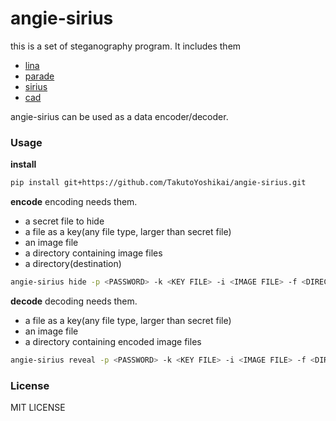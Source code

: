 # angie-sirius
this is a set of steganography program.
It includes them

* [lina](https://github.com/TakutoYoshikai/lina)
* [parade](https://github.com/TakutoYoshikai/parade)
* [sirius](https://github.com/TakutoYoshikai/sirius)
* [cad](https://github.com/TakutoYoshikai/cad)

angie-sirius can be used as a data encoder/decoder.
### Usage
**install**
```bash
pip install git+https://github.com/TakutoYoshikai/angie-sirius.git
```
**encode**
encoding needs them.
* a secret file to hide
* a file as a key(any file type, larger than secret file)
* an image file
* a directory containing image files
* a directory(destination)
```bash
angie-sirius hide -p <PASSWORD> -k <KEY FILE> -i <IMAGE FILE> -f <DIRECTORY CONTAINING IMAGE FILES> -t <DESTINATION DIRECTORY> -d <SECRET FILE>
```

**decode**
decoding needs them.
* a file as a key(any file type, larger than secret file)
* an image file
* a directory containing encoded image files
```bash
angie-sirius reveal -p <PASSWORD> -k <KEY FILE> -i <IMAGE FILE> -f <DIRECTORY CONTAINING ENCODED IMAGE FILES> -o <OUTPUT FILE>
```

### License
MIT LICENSE
